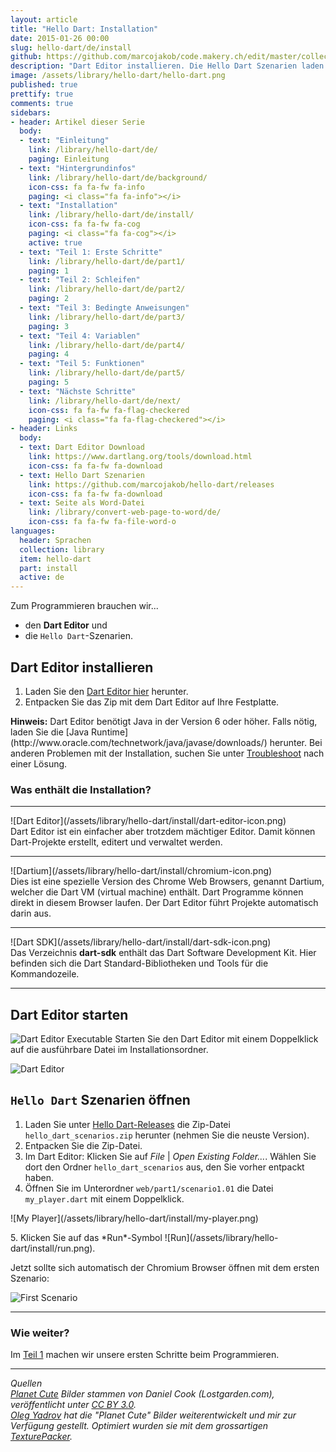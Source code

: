 ```yaml
---
layout: article
title: "Hello Dart: Installation"
date: 2015-01-26 00:00
slug: hello-dart/de/install
github: https://github.com/marcojakob/code.makery.ch/edit/master/collections/library/hello-dart-de-install.md
description: "Dart Editor installieren. Die Hello Dart Szenarien laden und ein erstes Dart Programm starten."
image: /assets/library/hello-dart/hello-dart.png
published: true
prettify: true
comments: true
sidebars:
- header: Artikel dieser Serie
  body:
  - text: "Einleitung"
    link: /library/hello-dart/de/
    paging: Einleitung
  - text: "Hintergrundinfos"
    link: /library/hello-dart/de/background/
    icon-css: fa fa-fw fa-info
    paging: <i class="fa fa-info"></i>
  - text: "Installation"
    link: /library/hello-dart/de/install/
    icon-css: fa fa-fw fa-cog
    paging: <i class="fa fa-cog"></i>
    active: true
  - text: "Teil 1: Erste Schritte"
    link: /library/hello-dart/de/part1/
    paging: 1
  - text: "Teil 2: Schleifen"
    link: /library/hello-dart/de/part2/
    paging: 2
  - text: "Teil 3: Bedingte Anweisungen"
    link: /library/hello-dart/de/part3/
    paging: 3
  - text: "Teil 4: Variablen"
    link: /library/hello-dart/de/part4/
    paging: 4
  - text: "Teil 5: Funktionen"
    link: /library/hello-dart/de/part5/
    paging: 5
  - text: "Nächste Schritte"
    link: /library/hello-dart/de/next/
    icon-css: fa fa-fw fa-flag-checkered
    paging: <i class="fa fa-flag-checkered"></i>
- header: Links
  body:
  - text: Dart Editor Download
    link: https://www.dartlang.org/tools/download.html
    icon-css: fa fa-fw fa-download
  - text: Hello Dart Szenarien
    link: https://github.com/marcojakob/hello-dart/releases
    icon-css: fa fa-fw fa-download
  - text: Seite als Word-Datei
    link: /library/convert-web-page-to-word/de/
    icon-css: fa fa-fw fa-file-word-o
languages:
  header: Sprachen
  collection: library
  item: hello-dart
  part: install
  active: de
---
```


Zum Programmieren brauchen wir... 

* den **Dart Editor** und 
* die `Hello Dart`-Szenarien.


## Dart Editor installieren

1. Laden Sie den [Dart Editor hier](https://www.dartlang.org/tools/download.html) herunter.
2. Entpacken Sie das Zip mit dem Dart Editor auf Ihre Festplatte.

<div class="alert alert-info">
  <strong>Hinweis:</strong> Dart Editor benötigt Java in der Version 6 oder höher. Falls nötig, laden Sie die [Java Runtime](http://www.oracle.com/technetwork/java/javase/downloads/) herunter. Bei anderen Problemen mit der Installation, suchen Sie unter <a href="https://www.dartlang.org/tools/editor/troubleshoot.html" class="alert-link">Troubleshoot</a> nach einer Lösung.
</div>


### Was enthält die Installation?

***

<div class="row">
  <div class="col-md-2">
    ![Dart Editor](/assets/library/hello-dart/install/dart-editor-icon.png)
  </div>
  <div class="col-md-7">
    Dart Editor ist ein einfacher aber trotzdem mächtiger Editor. Damit können Dart-Projekte erstellt, editert und verwaltet werden. 
  </div>
</div>

***

<div class="row">
  <div class="col-md-2">
    ![Dartium](/assets/library/hello-dart/install/chromium-icon.png)
  </div>
  <div class="col-md-7">
    Dies ist eine spezielle Version des Chrome Web Browsers, genannt Dartium, welcher die Dart VM (virtual machine) enthält. Dart Programme können direkt in diesem Browser laufen. Der Dart Editor führt Projekte automatisch darin aus.
  </div>
</div>

***

<div class="row">
  <div class="col-md-2">
    ![Dart SDK](/assets/library/hello-dart/install/dart-sdk-icon.png)
  </div>
  <div class="col-md-7">
    Das Verzeichnis <strong>dart-sdk</strong> enthält das Dart Software Development Kit. Hier befinden sich die Dart Standard-Bibliotheken und Tools für die Kommandozeile.
  </div>
</div>

***


## Dart Editor starten

![Dart Editor Executable](/assets/library/hello-dart/install/dart-logo-21.png) Starten Sie den Dart Editor mit einem Doppelklick auf die ausführbare Datei im Installationsordner.

![Dart Editor](/assets/library/hello-dart/install/dart-editor.png)


## `Hello Dart` Szenarien öffnen

1. Laden Sie unter [Hello Dart-Releases](https://github.com/marcojakob/hello-dart/releases) die Zip-Datei `hello_dart_scenarios.zip` herunter (nehmen Sie die neuste Version).  
2. Entpacken Sie die Zip-Datei.
3. Im Dart Editor: Klicken Sie auf *File* | *Open Existing Folder...*. Wählen Sie dort den Ordner `hello_dart_scenarios` aus, den Sie vorher entpackt haben.
4. Öffnen Sie im Unterordner `web/part1/scenario1.01` die Datei `my_player.dart` mit einem Doppelklick.   
<p>
![My Player](/assets/library/hello-dart/install/my-player.png)
</p>
5. Klicken Sie auf das *Run*-Symbol ![Run](/assets/library/hello-dart/install/run.png).

Jetzt sollte sich automatisch der Chromium Browser öffnen mit dem ersten Szenario:

![First Scenario](/assets/library/hello-dart/install/first-scenario.png)


***

### Wie weiter?

Im [Teil 1](/library/hello-dart/de/part1/) machen wir unsere ersten Schritte beim Programmieren.

***

*Quellen*<br>
<em class="small">
[Planet Cute](http://www.lostgarden.com/2007/05/dancs-miraculously-flexible-game.html) Bilder stammen von Daniel Cook (Lostgarden.com), veröffentlicht unter [CC BY 3.0](http://creativecommons.org/licenses/by/3.0/us/).<br>
[Oleg Yadrov](https://www.linkedin.com/in/olegyadrov) hat die "Planet Cute" Bilder weiterentwickelt und mir zur Verfügung gestellt. Optimiert wurden sie mit dem grossartigen [TexturePacker](https://www.codeandweb.com/texturepacker).
</em>